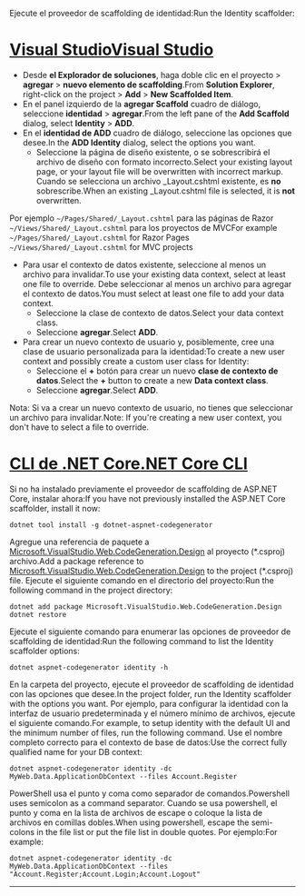 <span data-ttu-id="36db9-101">Ejecute el proveedor de scaffolding de identidad:</span><span class="sxs-lookup"><span data-stu-id="36db9-101">Run the Identity scaffolder:</span></span>

# <a name="visual-studiotabvisual-studio"></a>[<span data-ttu-id="36db9-102">Visual Studio</span><span class="sxs-lookup"><span data-stu-id="36db9-102">Visual Studio</span></span>](#tab/visual-studio)

* <span data-ttu-id="36db9-103">Desde **el Explorador de soluciones**, haga doble clic en el proyecto > **agregar** > **nuevo elemento de scaffolding**.</span><span class="sxs-lookup"><span data-stu-id="36db9-103">From **Solution Explorer**, right-click on the project > **Add** > **New Scaffolded Item**.</span></span>
* <span data-ttu-id="36db9-104">En el panel izquierdo de la **agregar Scaffold** cuadro de diálogo, seleccione **identidad** > **agregar**.</span><span class="sxs-lookup"><span data-stu-id="36db9-104">From the left pane of the **Add Scaffold** dialog, select **Identity** > **ADD**.</span></span>
* <span data-ttu-id="36db9-105">En el **identidad de ADD** cuadro de diálogo, seleccione las opciones que desee.</span><span class="sxs-lookup"><span data-stu-id="36db9-105">In the **ADD Identity** dialog, select the options you want.</span></span>
  * <span data-ttu-id="36db9-106">Seleccione la página de diseño existente, o se sobrescribirá el archivo de diseño con formato incorrecto.</span><span class="sxs-lookup"><span data-stu-id="36db9-106">Select your existing layout page, or your layout file will be overwritten with incorrect markup.</span></span> <span data-ttu-id="36db9-107">Cuando se selecciona un archivo _Layout.cshtml existente, es **no** sobrescribe.</span><span class="sxs-lookup"><span data-stu-id="36db9-107">When an existing _Layout.cshtml file is selected, it is **not** overwritten.</span></span>

 <span data-ttu-id="36db9-108">Por ejemplo `~/Pages/Shared/_Layout.cshtml` para las páginas de Razor `~/Views/Shared/_Layout.cshtml` para los proyectos de MVC</span><span class="sxs-lookup"><span data-stu-id="36db9-108">For example `~/Pages/Shared/_Layout.cshtml` for Razor Pages `~/Views/Shared/_Layout.cshtml` for MVC projects</span></span>
* <span data-ttu-id="36db9-109">Para usar el contexto de datos existente, seleccione al menos un archivo para invalidar.</span><span class="sxs-lookup"><span data-stu-id="36db9-109">To use your existing data context, select at least one file to override.</span></span> <span data-ttu-id="36db9-110">Debe seleccionar al menos un archivo para agregar el contexto de datos.</span><span class="sxs-lookup"><span data-stu-id="36db9-110">You must select at least one file to add your data context.</span></span>
  * <span data-ttu-id="36db9-111">Seleccione la clase de contexto de datos.</span><span class="sxs-lookup"><span data-stu-id="36db9-111">Select your data context class.</span></span>
  * <span data-ttu-id="36db9-112">Seleccione **agregar**.</span><span class="sxs-lookup"><span data-stu-id="36db9-112">Select **ADD**.</span></span>
* <span data-ttu-id="36db9-113">Para crear un nuevo contexto de usuario y, posiblemente, cree una clase de usuario personalizada para la identidad:</span><span class="sxs-lookup"><span data-stu-id="36db9-113">To create a new user context and possibly create a custom user class for Identity:</span></span>
  * <span data-ttu-id="36db9-114">Seleccione el **+** botón para crear un nuevo **clase de contexto de datos**.</span><span class="sxs-lookup"><span data-stu-id="36db9-114">Select the **+** button to create a new **Data context class**.</span></span>
  * <span data-ttu-id="36db9-115">Seleccione **agregar**.</span><span class="sxs-lookup"><span data-stu-id="36db9-115">Select **ADD**.</span></span>

<span data-ttu-id="36db9-116">Nota: Si va a crear un nuevo contexto de usuario, no tienes que seleccionar un archivo para invalidar.</span><span class="sxs-lookup"><span data-stu-id="36db9-116">Note: If you're creating a new user context, you don't have to select a file to override.</span></span>

# <a name="net-core-clitabnetcore-cli"></a>[<span data-ttu-id="36db9-117">CLI de .NET Core</span><span class="sxs-lookup"><span data-stu-id="36db9-117">.NET Core CLI</span></span>](#tab/netcore-cli)

<span data-ttu-id="36db9-118">Si no ha instalado previamente el proveedor de scaffolding de ASP.NET Core, instalar ahora:</span><span class="sxs-lookup"><span data-stu-id="36db9-118">If you have not previously installed the ASP.NET Core scaffolder, install it now:</span></span>

```cli
dotnet tool install -g dotnet-aspnet-codegenerator
```

<span data-ttu-id="36db9-119">Agregue una referencia de paquete a [Microsoft.VisualStudio.Web.CodeGeneration.Design](https://www.nuget.org/packages/Microsoft.VisualStudio.Web.CodeGeneration.Design/) al proyecto (\*.csproj) archivo.</span><span class="sxs-lookup"><span data-stu-id="36db9-119">Add a package reference to [Microsoft.VisualStudio.Web.CodeGeneration.Design](https://www.nuget.org/packages/Microsoft.VisualStudio.Web.CodeGeneration.Design/) to the project (\*.csproj) file.</span></span> <span data-ttu-id="36db9-120">Ejecute el siguiente comando en el directorio del proyecto:</span><span class="sxs-lookup"><span data-stu-id="36db9-120">Run the following command in the project directory:</span></span>

```cli
dotnet add package Microsoft.VisualStudio.Web.CodeGeneration.Design
dotnet restore
```

<span data-ttu-id="36db9-121">Ejecute el siguiente comando para enumerar las opciones de proveedor de scaffolding de identidad:</span><span class="sxs-lookup"><span data-stu-id="36db9-121">Run the following command to list the Identity scaffolder options:</span></span>

```cli
dotnet aspnet-codegenerator identity -h
```

<span data-ttu-id="36db9-122">En la carpeta del proyecto, ejecute el proveedor de scaffolding de identidad con las opciones que desee.</span><span class="sxs-lookup"><span data-stu-id="36db9-122">In the project folder, run the Identity scaffolder with the options you want.</span></span> <span data-ttu-id="36db9-123">Por ejemplo, para configurar la identidad con la interfaz de usuario predeterminada y el número mínimo de archivos, ejecute el siguiente comando.</span><span class="sxs-lookup"><span data-stu-id="36db9-123">For example, to setup identity with the default UI and the minimum number of files, run the following command.</span></span> <span data-ttu-id="36db9-124">Use el nombre completo correcto para el contexto de base de datos:</span><span class="sxs-lookup"><span data-stu-id="36db9-124">Use the correct fully qualified name for your DB context:</span></span>

```cli
dotnet aspnet-codegenerator identity -dc MyWeb.Data.ApplicationDbContext --files Account.Register
```

<span data-ttu-id="36db9-125">PowerShell usa el punto y coma como separador de comandos.</span><span class="sxs-lookup"><span data-stu-id="36db9-125">Powershell uses semicolon as a command separator.</span></span> <span data-ttu-id="36db9-126">Cuando se usa powershell, el punto y coma en la lista de archivos de escape o coloque la lista de archivos en comillas dobles.</span><span class="sxs-lookup"><span data-stu-id="36db9-126">When using powershell, escape the semi-colons in the file list or put the file list in double quotes.</span></span> <span data-ttu-id="36db9-127">Por ejemplo:</span><span class="sxs-lookup"><span data-stu-id="36db9-127">For example:</span></span>

```cli
dotnet aspnet-codegenerator identity -dc MyWeb.Data.ApplicationDbContext --files "Account.Register;Account.Login;Account.Logout"
```
-------------
